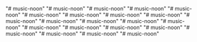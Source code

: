 "# music-noon" 
"# music-noon" 
"# music-noon" 
"# music-noon" 
"# music-noon" 
"# music-noon" 
"# music-noon" 
"# music-noon" 
"# music-noon" 
"# music-noon" 
"# music-noon" 
"# music-noon" 
"# music-noon" 
"# music-noon" 
"# music-noon" 
"# music-noon" 
"# music-noon" 
"# music-noon" 
"# music-noon" 
"# music-noon" 
"# music-noon" 
"# music-noon" 
